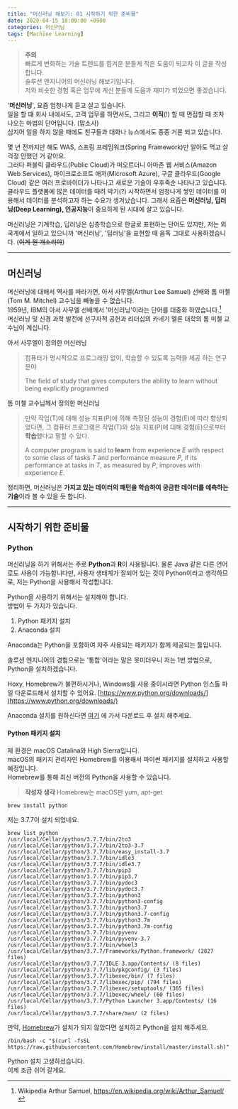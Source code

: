 ```yaml
---
title: "머신러닝 해보기: 01 시작하기 위한 준비물"
date: 2020-04-15 18:00:00 +0900
categories: 머신러닝
tags: [Machine Learning]
---
```

> **주의**  
> 빠르게 변화하는 기술 트렌드를 힘겨운 분들게 작은 도움이 되고자 이 글을 작성합니다.  
> 솔루션 엔지니어의 머신러닝 해보기입니다.  
> 저와 비슷한 경험 혹은 업무에 계신 분들께 도움과 재미가 되었으면 좋겠습니다.

'**머신러닝**', 요즘 엄청나게 듣고 살고 있습니다.  
일을 할 떄 회사 내에서도, 고객 업무를 하면서도, 그리고 **이직**(!) 할 때 면접할 때 조차 나오는 마법의 단어입니다. (맙소사)  
심지어 일을 하지 않을 때에도 친구들과 대화나 뉴스에서도 종종 거론 되고 있습니다.

몇 년 전까지만 해도 WAS, 스프링 프레임워크(Spring Framework)만 알아도 먹고 살 걱정 안했던 거 같아요.  
그러다 퍼블릭 클라우드(Public Cloud)가 떠오르더니 아마존 웹 서비스(Amazon Web Services), 마이크로소프트 애저(Microsoft Azure), 구글 클라우드(Google Cloud) 같은 여러 프로바이더가 나타나고 새로운 기술이 우후죽순 나타나고 있습니다.  
클라우드 플랫폼에 많은 데이터를 때려 박기(?) 시작하면서 엄청나게 쌓인 데이터를 이용해서 데이터를 분석하고자 하는 수요가 생겨났습니다. 그래서 요즘은 **머신러닝, 딥러닝(Deep Learning), 인공지능**이 중요하게 된 시대에 살고 있습니다.

머신러닝은 기계학습, 딥러닝은 심층학습으로 한글로 표현하는 단어도 있지만, 저는 외국계에서 일하고 있으니까 '머신러닝', '딥러닝'을 표현할 때 음독 그대로 사용하겠습니다. (~~이게 뭔 개소리야~~)

---

## 머신러닝

머신러닝에 대해서 역사를 따라가면, 아서 사무엘(Arthur Lee Samuel) 선배와 톰 미첼(Tom M. Mitchel) 교수님을 빼놓을 수 없습니다.  
1959년, IBM의 아서 사무엘 선배께서 '머신러닝'이라는 단어를 대중화 하였습니다.[^1]  
머신러닝 및 신경 과학 발전에 선구자적 공헌과 리더십의 카네기 멜론 대학의 톰 미첼 교수님이 계십니다.

아서 사무엘이 정의한 머신러닝
> 컴퓨터가 명시적으로 프로그래밍 없이, 학습할 수 있도록 능력을 제공 하는 연구 분야
>
> The field of study that gives computers the ability to learn without being explicitly programmed



톰 미첼 교수님께서 정의한 머신러닝

> 만약 작업(T)에 대해 성능 지표(P)에 의해 측정된 성능이 경험(E)에 따라 향상되었다면, 그 컴퓨터 프로그램은 작업(T)와 성능 지표(P)에 대해 경험(E)으로부터 **학습**했다고 말할 수 있다.
>
> A computer program is said to **learn** from experience *E* with respect to some class of tasks *T* and performance measure *P*, if its performance at tasks in *T*, as measured by *P*, improves with experience *E*.

정리하면, 머신러닝은 **가지고 있는 데이터의 패턴을 학습하여 궁금한 데이터를 예측하는 기술**이라 볼 수 있을 듯 합니다.

---

## 시작하기 위한 준비물

### Python

머신러닝을 하기 위해서는 주로 **Python**과 **R**이 사용됩니다. 물론 Java 같은 다른 언어로도 사용이 가능합니다만, 사용자 생태계가 잘되어 있는 것이 Python이라고 생각하므로, 저는 Python을 사용해서 작성합니다.

Python을 사용하기 위해서는 설치해야 합니다.  
방법이 두 가지가 있습니다.

1. Python 패키지 설치
2. Anaconda 설치

Anaconda는 Python을 포함하여 자주 사용되는 패키지가 함께 제공되는 툴입니다.

솔루션 엔지니어의 경험으로는 '통합'이라는 말은 못미더우니 저는 1번 방법으로, Python을 설치하겠습니다.

Hoxy, Homebrew가 불편하시거나, Windows를 사용 중이시라면 Python 인스톨 파일 다운로드해서 설치할 수 있어요.
[https://www.python.org/downloads/](https://www.python.org/downloads/)

Anaconda 설치를 원하신다면 [여기](https://www.anaconda.com/distribution/) 에 가서 다운로드 후 설치 해주세요.

#### Python 패키지 설치

제 환경은 macOS Catalina와 High Sierra입니다.  
macOS의 패키지 관리자인 Homebrew를 이용해서 파이썬 패키지를 설치하고 사용할 예정입니다.  
Homebrew를 통해 최신 버전의 Python을 사용할 수 있습니다.

> **작성자 생각**
> Homebrew는  macOS판 yum, apt-get

```
brew install python
```

저는 3.7.7이 설치 되었네요.

```
brew list python
/usr/local/Cellar/python/3.7.7/bin/2to3
/usr/local/Cellar/python/3.7.7/bin/2to3-3.7
/usr/local/Cellar/python/3.7.7/bin/easy_install-3.7
/usr/local/Cellar/python/3.7.7/bin/idle3
/usr/local/Cellar/python/3.7.7/bin/idle3.7
/usr/local/Cellar/python/3.7.7/bin/pip3
/usr/local/Cellar/python/3.7.7/bin/pip3.7
/usr/local/Cellar/python/3.7.7/bin/pydoc3
/usr/local/Cellar/python/3.7.7/bin/pydoc3.7
/usr/local/Cellar/python/3.7.7/bin/python3
/usr/local/Cellar/python/3.7.7/bin/python3-config
/usr/local/Cellar/python/3.7.7/bin/python3.7
/usr/local/Cellar/python/3.7.7/bin/python3.7-config
/usr/local/Cellar/python/3.7.7/bin/python3.7m
/usr/local/Cellar/python/3.7.7/bin/python3.7m-config
/usr/local/Cellar/python/3.7.7/bin/pyvenv
/usr/local/Cellar/python/3.7.7/bin/pyvenv-3.7
/usr/local/Cellar/python/3.7.7/bin/wheel3
/usr/local/Cellar/python/3.7.7/Frameworks/Python.framework/ (2827 files)
/usr/local/Cellar/python/3.7.7/IDLE 3.app/Contents/ (8 files)
/usr/local/Cellar/python/3.7.7/lib/pkgconfig/ (3 files)
/usr/local/Cellar/python/3.7.7/libexec/bin/ (7 files)
/usr/local/Cellar/python/3.7.7/libexec/pip/ (794 files)
/usr/local/Cellar/python/3.7.7/libexec/setuptools/ (365 files)
/usr/local/Cellar/python/3.7.7/libexec/wheel/ (60 files)
/usr/local/Cellar/python/3.7.7/Python Launcher 3.app/Contents/ (16 files)
/usr/local/Cellar/python/3.7.7/share/man/ (2 files)
```

만약, [Homebrew][homebrew]가 설치가 되지 않았다면 설치하고 Python을 설치 해주세요.

```
/bin/bash -c "$(curl -fsSL https://raw.githubusercontent.com/Homebrew/install/master/install.sh)"
```

Python 설치 고생하셨습니다.  
이제 조금 쉬어 갈게요.

[homebrew]: https://brew.sh/
[^1]:Wikipedia Arthur Samuel, https://en.wikipedia.org/wiki/Arthur_Samuel/
